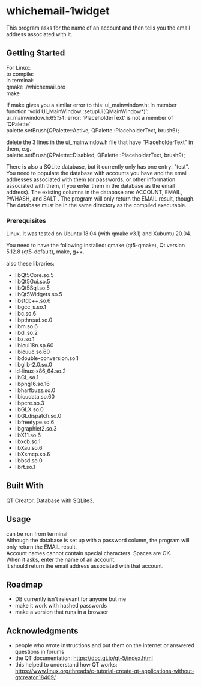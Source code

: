 # whichemail-1widget

This program asks for the name of an account and then tells you the email address associated with it. 

## Getting Started

For Linux:  
to compile:  
in terminal:  
qmake ./whichemail.pro  
make

If make gives you a similar error to this:
ui_mainwindow.h: In member function ‘void Ui_MainWindow::setupUi(QMainWindow*)’:  
ui_mainwindow.h:65:54: error: ‘PlaceholderText’ is not a member of ‘QPalette’  
         palette.setBrush(QPalette::Active, QPalette::PlaceholderText, brush6);

delete the 3 lines in the ui_mainwindow.h file that have "PlaceholderText" in them, e.g.  
palette.setBrush(QPalette::Disabled, QPalette::PlaceholderText, brush9);

There is also a SQLite database, but it currently only has one entry: "test".   You need to populate the database with accounts you have and the email addresses associated with them (or passwords, or other information associated with them, if you enter them in the database as the email address). The existing columns in the database are: ACCOUNT, EMAIL, PWHASH, and SALT .  The program will only return the EMAIL result, though.  
The database must be in the same directory as the compiled executable.

### Prerequisites

Linux. It was tested on Ubuntu 18.04 (with qmake v3.1) and Xubuntu 20.04.

You need to have the following installed: qmake (qt5-qmake), Qt version 5.12.8 (qt5-default), make, g++.  

also these libraries:

- libQt5Core.so.5
- libQt5Gui.so.5
- libQt5Sql.so.5
- libQt5Widgets.so.5
- libstdc++.so.6
- libgcc_s.so.1
- libc.so.6
- libpthread.so.0
- libm.so.6
- libdl.so.2
- libz.so.1
- libicui18n.sp.60
- libicuuc.so.60
- libdouble-conversion.so.1
- libglib-2.0.so.0
- ld-linux-x86_64.so.2
- libGL.so.1
- libpng16.so.16
- libharfbuzz.so.0
- libicudata.so.60
- libpcre.so.3
- libGLX.so.0
- libGLdispatch.so.0
- libfreetype.so.6
- libgraphiet2.so.3
- libX11.so.6
- libxcb.so.1
- libXau.so.6
- libXsmcp.so.6
- libbsd.so.0
- librt.so.1

## Built With

QT Creator. Database with SQLite3.

## Usage

can be run from terminal  
Although the database is set up with a password column, the program will only return the EMAIL result.  
Account names cannot contain special characters. Spaces are OK.  
When it asks, enter the name of an account.  
It should return the email address associated with that account.  

## Roadmap

- DB currently isn't relevant for anyone but me  
- make it work with hashed passwords
- make a version that runs in a browser

## Acknowledgments

* people who wrote instructions and put them on the internet or answered questions in forums
* the QT documentation: https://doc.qt.io/qt-5/index.html
* this helped to understand how QT works: https://www.linux.org/threads/c-tutorial-create-qt-applications-without-qtcreator.18409/
